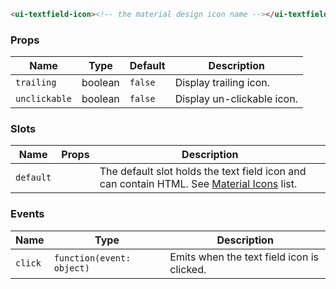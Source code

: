 ```html
<ui-textfield-icon><!-- the material design icon name --></ui-textfield-icon>
```

### Props

| Name          | Type    | Default | Description                |
| ------------- | ------- | ------- | -------------------------- |
| `trailing`    | boolean | `false` | Display trailing icon.     |
| `unclickable` | boolean | `false` | Display un-clickable icon. |

### Slots

| Name      | Props | Description                                                                                         |
| --------- | ----- | --------------------------------------------------------------------------------------------------- |
| `default` |       | The default slot holds the text field icon and can contain HTML. See [Material Icons](/icons) list. |

### Events

| Name    | Type                      | Description                                |
| ------- | ------------------------- | ------------------------------------------ |
| `click` | `function(event: object)` | Emits when the text field icon is clicked. |
